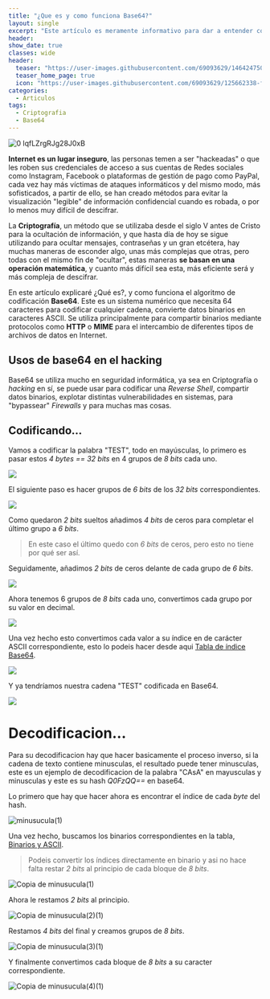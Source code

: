 ```yaml
---
title: "¿Que es y como funciona Base64?"
layout: single
excerpt: "Este artículo es meramente informativo para dar a entender como funciona el algoritmo de codificación base64, comienzo con una breve Introducción sobre que es la Criptografía para ubicar un poco el tema, también hago ejemplos del uso que se le da en el campo de la ciberseguridad."
header:
show_date: true
classes: wide
header:
  teaser: "https://user-images.githubusercontent.com/69093629/146424750-879d4a81-7ceb-48f2-9970-402682b36e02.jpg"
  teaser_home_page: true
  icon: "https://user-images.githubusercontent.com/69093629/125662338-fd8b3b19-3a48-4fb0-b07c-86c047265082.png"
categories:
  - Articulos
tags:
  - Criptografia
  - Base64
---
```


![0 lqfLZrgRJg28J0xB](https://user-images.githubusercontent.com/69093629/146424750-879d4a81-7ceb-48f2-9970-402682b36e02.jpg)

**Internet es un lugar inseguro**, las personas temen a ser "hackeadas" o que les roben sus credenciales de acceso a sus cuentas de Redes sociales como Instagram, Facebook o plataformas de gestión de pago como PayPal, cada vez hay más víctimas de ataques informáticos y del mismo modo, más sofisticados, a partir de ello, se han creado métodos para evitar la visualización "legible" de información confidencial cuando es robada, o por lo menos muy difícil de descifrar.

La **Criptografía**, un método que se utilizaba desde el siglo V antes de Cristo para la ocultación de información, y que hasta día de hoy se sigue utilizando para ocultar mensajes, contraseñas y un gran etcétera, hay muchas maneras de esconder algo, unas más complejas que otras, pero todas con el mismo fin de "ocultar", estas maneras **se basan en una operación matemática**, y cuanto más difícil sea esta, más eficiente será y más compleja de descifrar.

En este artículo explicaré ¿Qué es?, y como funciona el algoritmo de codificación **Base64**. Este es un sistema numérico que necesita 64 caracteres para codificar cualquier cadena, convierte datos binarios en caracteres ASCII. Se utiliza principalmente para compartir binarios mediante protocolos como **HTTP** o **MIME** para el intercambio de diferentes tipos de archivos de datos en Internet.

## Usos de base64 en el hacking

Base64 se utiliza mucho en seguridad informática, ya sea en Criptografía o *hacking* en sí, se puede usar para codificar una *Reverse Shell*, compartir datos binarios, explotar distintas vulnerabilidades en sistemas, para "bypassear" *Firewalls* y para muchas mas cosas.

## Codificando...

Vamos a codificar la palabra "TEST", todo en mayúsculas, lo primero es pasar estos *4 bytes == 32 bits* en 4 grupos de *8 bits* cada uno.

<img src="https://user-images.githubusercontent.com/69093629/146277731-20104c31-72e8-42ee-a306-8e0ce5763912.png" align="center">

El siguiente paso es hacer grupos de *6 bits* de los *32 bits* correspondientes.

<img src="https://user-images.githubusercontent.com/69093629/146277889-4c62fc37-83fe-4fea-b1bd-450e3131bf91.png" align="center">

Como quedaron *2 bits* sueltos añadimos *4 bits* de ceros para completar el último grupo a *6 bits*.
> En este caso el último quedo con *6 bits* de ceros, pero esto no tiene por qué ser así.

Seguidamente, añadimos *2 bits* de ceros delante de cada grupo de *6 bits*.

<img src="https://user-images.githubusercontent.com/69093629/146278760-2a1c04a1-6237-4f4a-b9ff-aa909a46df76.png" align="center">

Ahora tenemos 6 grupos de *8 bits* cada uno, convertimos cada grupo por su valor en decimal.

<img src="https://user-images.githubusercontent.com/69093629/146279036-77b4305d-952f-46d0-9753-bc27fb97709e.png" align="center">

Una vez hecho esto convertimos cada valor a su índice en de carácter ASCII correspondiente, esto lo podeis hacer desde aqui [Tabla de índice Base64](https://es.wikipedia.org/wiki/Base64).

<img src="https://user-images.githubusercontent.com/69093629/146279435-9ca1aa9a-b4aa-4c0d-8051-deea1bd4fc50.png" align="center">

Y ya tendríamos nuestra cadena "TEST" codificada en Base64.

<img src="https://user-images.githubusercontent.com/69093629/146279689-94fe3186-f010-449b-9e74-f3407bcd412f.png" align="center">

# Decodificacion...

Para su decodificacion hay que hacer basicamente el proceso inverso, si la cadena de texto contiene minusculas, el resultado puede tener minusculas, este es un ejemplo de decodificacion de la palabra "CAsA" en mayusculas y minusculas y este es su hash *Q0FzQQ==* en base64.

Lo primero que hay que hacer ahora es encontrar el índice de cada *byte* del hash.

![minusucula(1)](https://user-images.githubusercontent.com/69093629/146442210-28108f9f-ec9f-447e-aa54-ad7eae3ab249.png)

Una vez hecho, buscamos los binarios correspondientes en la tabla, [Binarios y ASCII](https://marquesfernandes.com/desenvolvimento/codigo-ascii-tabela-ascii-completa/).
> Podeis convertir los índices directamente en binario y asi no hace falta restar *2 bits* al principio de cada bloque de *8 bits*.

![Copia de minusucula(1)](https://user-images.githubusercontent.com/69093629/146444027-3455c100-253a-4322-ac77-870872b5e667.png)

Ahora le restamos *2 bits* al principio.

![Copia de minusucula(2)(1)](https://user-images.githubusercontent.com/69093629/146446326-c1dadebe-4445-4e89-abf6-f77fcd436e1f.png)

Restamos *4 bits* del final y creamos grupos de *8 bits*.

![Copia de minusucula(3)(1)](https://user-images.githubusercontent.com/69093629/146455271-c1a01b7e-7945-44c7-8bdd-5c000fd7425c.png)

Y finalmente convertimos cada bloque de *8 bits* a su caracter correspondiente.

![Copia de minusucula(4)(1)](https://user-images.githubusercontent.com/69093629/146455819-f8dc3556-bcfe-4f85-af80-b2caaa27f483.png)





